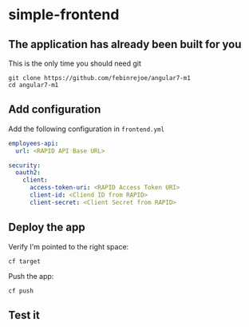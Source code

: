 # simple-frontend

## The application has already been built for you

This is the only time you should need git

```
git clone https://github.com/febinrejoe/angular7-m1
cd angular7-m1
```
## Add configuration

Add the following configuration in `frontend.yml`

```yml
employees-api:
  url: <RAPID API Base URL>

security:
  oauth2:
    client:
      access-token-uri: <RAPID Access Token URI>
      client-id: <Cliend ID from RAPID>
      client-secret: <Client Secret from RAPID>
```
## Deploy the app

Verify I'm pointed to the right space:
```
cf target
```

Push the app:
```
cf push
```

## Test it
